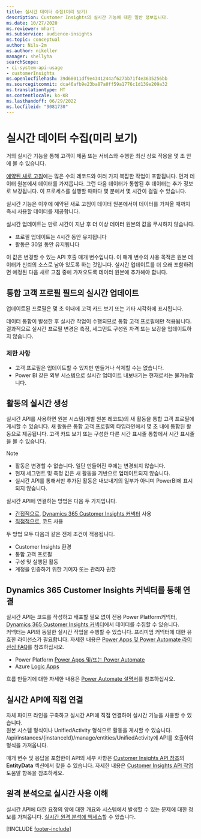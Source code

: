 ```yaml
---
title: 실시간 데이터 수집(미리 보기)
description: Customer Insights의 실시간 기능에 대한 일반 정보입니다.
ms.date: 10/27/2020
ms.reviewer: mhart
ms.subservice: audience-insights
ms.topic: conceptual
author: Nils-2m
ms.author: nikeller
manager: shellyha
searchScope:
- ci-system-api-usage
- customerInsights
ms.openlocfilehash: 39d68011df9e4341244af627bb71f4e3635256bb
ms.sourcegitcommit: dca46afb9e23ba87a0ff59a1776c1d139e209a32
ms.translationtype: HT
ms.contentlocale: ko-KR
ms.lasthandoff: 06/29/2022
ms.locfileid: "9081730"
---
```

# <a name="real-time-data-ingestion-preview"></a>실시간 데이터 수집(미리 보기)

거의 실시간 기능을 통해 고객이 제품 또는 서비스와 수행한 최신 상호 작용을 몇 초 안에 볼 수 있습니다.

[예약된 새로 고침](system.md#schedule-tab)에는 많은 수의 레코드와 여러 가지 복잡한 작업이 포함됩니다. 먼저 데이터 원본에서 데이터를 가져옵니다. 그런 다음 데이터가 통합된 후 데이터는 추가 정보로 보강됩니다. 이 프로세스를 실행할 때마다 몇 분에서 몇 시간이 걸릴 수 있습니다.

실시간 기능은 이후에 예약된 새로 고침이 데이터 원본에서이 데이터를 가져올 때까지 즉시 사용할 데이터를 제공합니다.

실시간 업데이트는 만료 시간이 지난 후 더 이상 데이터 원본의 값을 무시하지 않습니다.

- 프로필 업데이트는 4시간 동안 유지됩니다
- 활동은 30일 동안 유지됩니다

이 값은 변경할 수 있는 API 호출 매개 변수입니다. 이 매개 변수의 사용 목적은 원본 데이터가 신뢰의 소스로 남아 있도록 하는 것입니다. 실시간 업데이트를 더 오래 포함하려면 예정된 다음 새로 고침 중에 가져오도록 데이터 원본에 추가해야 합니다.

## <a name="real-time-update-of-the-unified-customer-profile-fields"></a>통합 고객 프로필 필드의 실시간 업데이트

업데이트된 프로필은 몇 초 이내에 고객 카드 보기 또는 기타 시각화에 표시됩니다.

데이터 통합이 발생한 후 실시간 작업이 수행되므로 통합 고객 프로필에만 적용됩니다. 결과적으로 실시간 프로필 변경은 측정, 세그먼트 구성원 자격 또는 보강을 업데이트하지 않습니다.

### <a name="limitations"></a>제한 사항

- 고객 프로필은 업데이트할 수 있지만 만들거나 삭제할 수는 없습니다.
- Power BI 같은 외부 시스템으로 실시간 업데이트 내보내기는 현재로서는 불가능합니다.

## <a name="real-time-creation-of-activities"></a>활동의 실시간 생성

실시간 API를 사용하면 원본 시스템(개별 원본 레코드)의 새 활동을 통합 고객 프로필에 게시할 수 있습니다. 새 활동은 통합 고객 프로필의 타임라인에서 몇 초 내에 통합된 활동으로 제공됩니다. 고객 카드 보기 또는 구성한 다른 시간 표시줄 통합에서 시간 표시줄을 볼 수 있습니다.

> [!NOTE]
>
> - 활동은 변경할 수 없습니다. 일단 만들어진 후에는 변경되지 않습니다.
> - 현재 세그먼트 및 측정 값은 새 활동을 기반으로 업데이트되지 않습니다.
> - 실시간 API를 통해서만 추가된 활동은 내보내기의 일부가 아니며 PowerBI에 표시되지 않습니다.

실시간 API에 연결하는 방법은 다음 두 가지입니다.

- [간접적으로](#connect-via-the-dynamics-365-customer-insights-connector), [Dynamics 365 Customer Insights 커넥터](/connectors/customerinsights/) 사용
- [직접적으로](#connect-directly-to-the-real-time-api), 코드 사용

두 방법 모두 다음과 같은 전제 조건이 적용됩니다.

- Customer Insights 환경
- 통합 고객 프로필
- 구성 및 실행된 활동
- 계정을 인증하기 위한 기여자 또는 관리자 권한

## <a name="connect-via-the-dynamics-365-customer-insights-connector"></a>Dynamics 365 Customer Insights 커넥터를 통해 연결

실시간 API는 코드를 작성하고 배포할 필요 없이 전용 Power Platform커넥터, [Dynamics 365 Customer Insights 커넥터](/connectors/customerinsights/)에서 데이터를 수집할 수 있습니다.    
커넥터는 API와 동일한 실시간 작업을 수행할 수 있습니다. 프리미엄 커넥터에 대한 유효한 라이선스가 필요합니다. 자세한 내용은 [Power Apps 및 Power Automate 라이선싱 FAQ](/power-platform/admin/powerapps-flow-licensing-faq)를 참조하십시오.

- Power Platform [Power Apps 및/또는 Power Automate](/connectors/)
- Azure [Logic Apps](/azure/connectors/apis-list)

흐름 만들기에 대한 자세한 내용은 [Power Automate 설명서](/power-automate/)를 참조하십시오.

## <a name="connect-directly-to-the-real-time-api"></a>실시간 API에 직접 연결

자체 파이프 라인을 구축하고 실시간 API에 직접 연결하여 실시간 기능을 사용할 수 있습니다.    
원본 시스템 형식이나 UnifiedActivity 형식으로 활동을 게시할 수 있습니다. /api/instances/{instanceId}/manage/entities/UnifiedActivity에 API를 호출하여 형식을 가져옵니다.

매개 변수 및 응답을 포함한이 API의 세부 사항은 [Customer Insights API 참조](https://developer.ci.ai.dynamics.com/api-details#api=CustomerInsights)의 **EntityData** 섹션에서 찾을 수 있습니다. 자세한 내용은 [Customer Insights API 작업](apis.md) 도움말 항목을 참조하세요.

## <a name="understand-your-real-time-usage-with-telemetry"></a>원격 분석으로 실시간 사용 이해

실시간 API에 대한 요청의 양에 대한 개요와 시스템에서 발생할 수 있는 문제에 대한 정보를 가져옵니다. [실시간 원격 분석에 액세스](system.md#api-usage-tab)할 수 있습니다. 


[!INCLUDE [footer-include](includes/footer-banner.md)]
